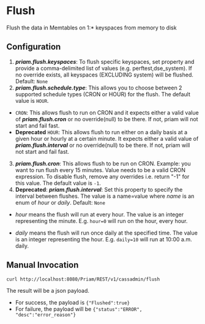 # Flush 
Flush the data in Memtables on 1:* keyspaces from memory to disk
## Configuration
1. **_priam.flush.keyspaces_**: To flush specific keyspaces, set property and provide a comma-delimited list of values (e.g. perftest,dse_system). If no override exists, all keyspaces (EXCLUDING system) will be flushed. Default: ```None```
2. **_priam.flush.schedule.type_**: This allows you to choose between 2 supported schedule types (CRON or HOUR) for the flush. The default value is ```HOUR```. 
* ```CRON```: This allows flush to run on CRON and it expects either a valid value of **_priam.flush.cron_** or no override(null) to be there. If not, priam will not start and fail fast. 
* **Deprecated** ```HOUR```: This allows flush to run either on a daily basis at a given hour or hourly at a certain minute. It expects either a valid value of **_priam.flush.interval_** or no override(null) to be there. If not, priam will not start and fail fast. 
3. **_priam.flush.cron_**: This allows flush to be run on CRON. Example: you want to run flush every 15 minutes. Value needs to be a valid CRON expression. To disable flush, remove any overrides i.e. return "-1" for this value. The default value is ```-1```. 
4. **Deprecated**: **_priam.flush.interval_**: Set this property to specify the interval between flushes. The value is a name=value where _name_ is an enum of _hour_ or _daily_. Default: ```None``` 
* _hour_ means the flush will run at every hour.  The value is an integer representing the minute.  E.g. ```hour=0``` will run on the hour, every hour.

* _daily_ means the flush will run once daily at the specified time.  The value is an integer representing the hour. E.g. ```daily=10``` will run at 10:00 a.m. daily.

## Manual Invocation
```curl http://localhost:8080/Priam/REST/v1/cassadmin/flush```

The result will be a json payload.
* For success, the payload is ```{"Flushed":true}```
* For failure, the payload will be ```{"status":"ERROR", "desc":"error_reason"}```